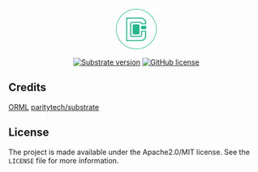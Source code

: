 <p align="center">
  <img src="docs/assets/dico-logo-small.png?raw=true" alt="image"/>
</p>

<div align="center">

[![Substrate version](https://img.shields.io/badge/Substrate-3.0.0-brightgreen?logo=Parity%20Substrate)](https://substrate.dev/)
[![GitHub license](https://img.shields.io/badge/license-MIT%2FApache2-blue)](LICENSE)

</div>

## Credits

[ORML](https://github.com/open-web3-stack/open-runtime-module-library)
[paritytech/substrate](https://github.com/paritytech/substrate)


## License

The project is made available under the Apache2.0/MIT license. See the `LICENSE` file for more information.

